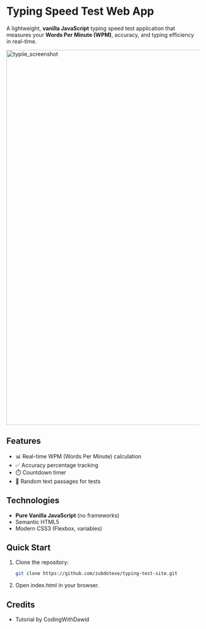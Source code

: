 # Typing Speed Test Web App

A lightweight, **vanilla JavaScript** typing speed test application that measures your **Words Per Minute (WPM)**, accuracy, and typing efficiency in real-time. 

 
<img width="1866" height="978" alt="typiie_screenshot" src="https://github.com/user-attachments/assets/b06b63f0-0790-4f10-b45a-142792355253" />

## Features

- 📊 Real-time WPM (Words Per Minute) calculation
- ✅ Accuracy percentage tracking
- ⏱️ Countdown timer
- 📜 Random text passages for tests

## Technologies
- **Pure Vanilla JavaScript** (no frameworks)
- Semantic HTML5
- Modern CSS3 (Flexbox, variables)

## Quick Start
1. Clone the repository:
   ```bash
   git clone https://github.com/zubdotexe/typing-test-site.git
2. Open index.html in your browser.

## Credits
- Tutorial by CodingWithDawid  
